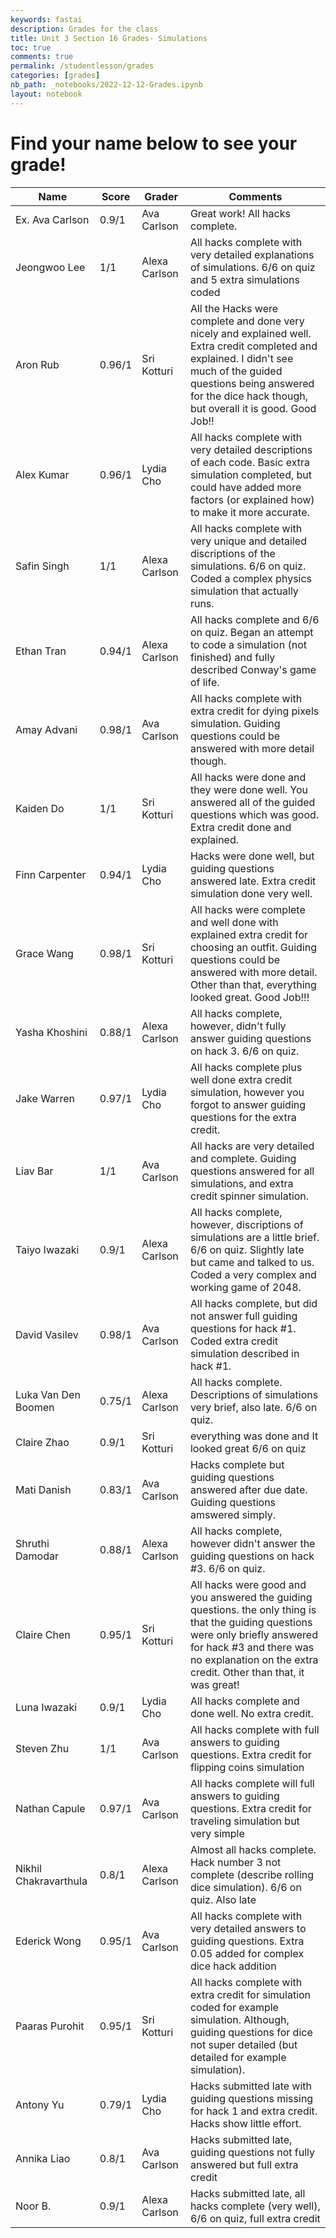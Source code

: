```yaml
---
keywords: fastai
description: Grades for the class
title: Unit 3 Section 16 Grades- Simulations
toc: true
comments: true
permalink: /studentlesson/grades
categories: [grades]
nb_path: _notebooks/2022-12-12-Grades.ipynb
layout: notebook
---
```


<!--
#################################################
### THIS FILE WAS AUTOGENERATED! DO NOT EDIT! ###
#################################################
# file to edit: _notebooks/2022-12-12-Grades.ipynb
-->

<div class="container" id="notebook-container">
        
<div class="cell border-box-sizing text_cell rendered"><div class="inner_cell">
<div class="text_cell_render border-box-sizing rendered_html">
<h1 id="Find-your-name-below-to-see-your-grade!">Find your name below to see your grade!<a class="anchor-link" href="#Find-your-name-below-to-see-your-grade!"> </a></h1>
</div>
</div>
</div>
<div class="cell border-box-sizing text_cell rendered"><div class="inner_cell">
<div class="text_cell_render border-box-sizing rendered_html">
<table>
<thead><tr>
<th>Name</th>
<th>Score</th>
<th>Grader</th>
<th>Comments</th>
</tr>
</thead>
<tbody>
<tr>
<td>Ex. Ava Carlson</td>
<td>0.9/1</td>
<td>Ava Carlson</td>
<td>Great work! All hacks complete.</td>
</tr>
<tr>
<td>Jeongwoo Lee</td>
<td>1/1</td>
<td>Alexa Carlson</td>
<td>All hacks complete with very detailed explanations of simulations. 6/6 on quiz and 5 extra simulations coded</td>
</tr>
<tr>
<td>Aron Rub</td>
<td>0.96/1</td>
<td>Sri Kotturi</td>
<td>All the Hacks were complete and done very nicely and explained well. Extra credit completed and explained. I didn't see much of the guided questions being answered for the dice hack though, but overall it is good. Good Job!!</td>
</tr>
<tr>
<td>Alex Kumar</td>
<td>0.96/1</td>
<td>Lydia Cho</td>
<td>All hacks complete with very detailed descriptions of each code. Basic extra simulation completed, but could have added more factors (or explained how) to make it more accurate.</td>
</tr>
<tr>
<td>Safin Singh</td>
<td>1/1</td>
<td>Alexa Carlson</td>
<td>All hacks complete with very unique and detailed discriptions of the simulations. 6/6 on quiz. Coded a complex physics simulation that actually runs.</td>
</tr>
<tr>
<td>Ethan Tran</td>
<td>0.94/1</td>
<td>Alexa Carlson</td>
<td>All hacks complete and 6/6 on quiz. Began an attempt to code a simulation (not finished) and fully described Conway's game of life.</td>
</tr>
<tr>
<td>Amay Advani</td>
<td>0.98/1</td>
<td>Ava Carlson</td>
<td>All hacks complete with extra credit for dying pixels simulation. Guiding questions could be answered with more detail though.</td>
</tr>
<tr>
<td>Kaiden Do</td>
<td>1/1</td>
<td>Sri Kotturi</td>
<td>All hacks were done and they were done well. You answered all of the guided questions which was good. Extra credit done and explained.</td>
</tr>
<tr>
<td>Finn Carpenter</td>
<td>0.94/1</td>
<td>Lydia Cho</td>
<td>Hacks were done well, but guiding questions answered late. Extra credit simulation done very well.</td>
</tr>
<tr>
<td>Grace Wang</td>
<td>0.98/1</td>
<td>Sri Kotturi</td>
<td>All hacks were complete and well done with explained extra credit for choosing an outfit. Guiding questions could be answered with more detail. Other than that, everything looked great. Good Job!!!</td>
</tr>
<tr>
<td>Yasha Khoshini</td>
<td>0.88/1</td>
<td>Alexa Carlson</td>
<td>All hacks complete, however, didn't fully answer guiding questions on hack 3. 6/6 on quiz.</td>
</tr>
<tr>
<td>Jake Warren</td>
<td>0.97/1</td>
<td>Lydia Cho</td>
<td>All hacks complete plus well done extra credit simulation, however you forgot to answer guiding questions for the extra credit.</td>
</tr>
<tr>
<td>Liav Bar</td>
<td>1/1</td>
<td>Ava Carlson</td>
<td>All hacks are very detailed and complete. Guiding questions answered for all simulations, and extra credit spinner simulation.</td>
</tr>
<tr>
<td>Taiyo Iwazaki</td>
<td>0.9/1</td>
<td>Alexa Carlson</td>
<td>All hacks complete, however, discriptions of simulations are a little brief. 6/6 on quiz. Slightly late but came and talked to us. Coded a very complex and working game of 2048.</td>
</tr>
<tr>
<td>David Vasilev</td>
<td>0.98/1</td>
<td>Ava Carlson</td>
<td>All hacks complete, but did not answer full guiding questions for hack #1. Coded extra credit simulation described in hack #1.</td>
</tr>
<tr>
<td>Luka Van Den Boomen</td>
<td>0.75/1</td>
<td>Alexa Carlson</td>
<td>All hacks complete. Descriptions of simulations very brief, also late. 6/6 on quiz.</td>
</tr>
<tr>
<td>Claire Zhao</td>
<td>0.9/1</td>
<td>Sri  Kotturi</td>
<td>everything was done and It looked great 6/6 on quiz</td>
</tr>
<tr>
<td>Mati Danish</td>
<td>0.83/1</td>
<td>Ava Carlson</td>
<td>Hacks complete but guiding questions answered after due date. Guiding questions amswered simply.</td>
</tr>
<tr>
<td>Shruthi Damodar</td>
<td>0.88/1</td>
<td>Alexa Carlson</td>
<td>All hacks complete, however didn't answer the guiding questions on hack #3. 6/6 on quiz.</td>
</tr>
<tr>
<td>Claire Chen</td>
<td>0.95/1</td>
<td>Sri Kotturi</td>
<td>All hacks were good and you answered the guiding questions. the only thing is that the guiding questions were only briefly answered for hack #3 and there was no explanation on the extra credit. Other than that, it was great!</td>
</tr>
<tr>
<td>Luna Iwazaki</td>
<td>0.9/1</td>
<td>Lydia Cho</td>
<td>All hacks complete and done well. No extra credit.</td>
</tr>
<tr>
<td>Steven Zhu</td>
<td>1/1</td>
<td>Ava Carlson</td>
<td>All hacks complete with full answers to guiding questions. Extra credit for flipping coins simulation</td>
</tr>
<tr>
<td>Nathan Capule</td>
<td>0.97/1</td>
<td>Ava Carlson</td>
<td>All hacks complete will full answers to guiding questions. Extra credit for traveling simulation but very simple</td>
</tr>
<tr>
<td>Nikhil Chakravarthula</td>
<td>0.8/1</td>
<td>Alexa Carlson</td>
<td>Almost all hacks complete. Hack number 3 not complete (describe rolling dice simulation). 6/6 on quiz. Also late</td>
</tr>
<tr>
<td>Ederick Wong</td>
<td>0.95/1</td>
<td>Ava Carlson</td>
<td>All hacks complete with very detailed answers to guiding questions. Extra 0.05 added for complex dice hack addition</td>
</tr>
<tr>
<td>Paaras Purohit</td>
<td>0.95/1</td>
<td>Sri Kotturi</td>
<td>All hacks complete with extra credit for simulation coded for example simulation. Although, guiding questions for dice not super detailed (but detailed for example simulation).</td>
</tr>
<tr>
<td>Antony Yu</td>
<td>0.79/1</td>
<td>Lydia Cho</td>
<td>Hacks submitted late with guiding questions missing for hack 1 and extra credit. Hacks show little effort.</td>
</tr>
<tr>
<td>Annika Liao</td>
<td>0.8/1</td>
<td>Ava Carlson</td>
<td>Hacks submitted late, guiding questions not fully answered but full extra credit</td>
</tr>
<tr>
<td>Noor B.</td>
<td>0.9/1</td>
<td>Alexa Carlson</td>
<td>Hacks submitted late, all hacks complete (very well), 6/6 on quiz, full extra credit</td>
</tr>
</tbody>
</table>

</div>
</div>
</div>
</div>
 

